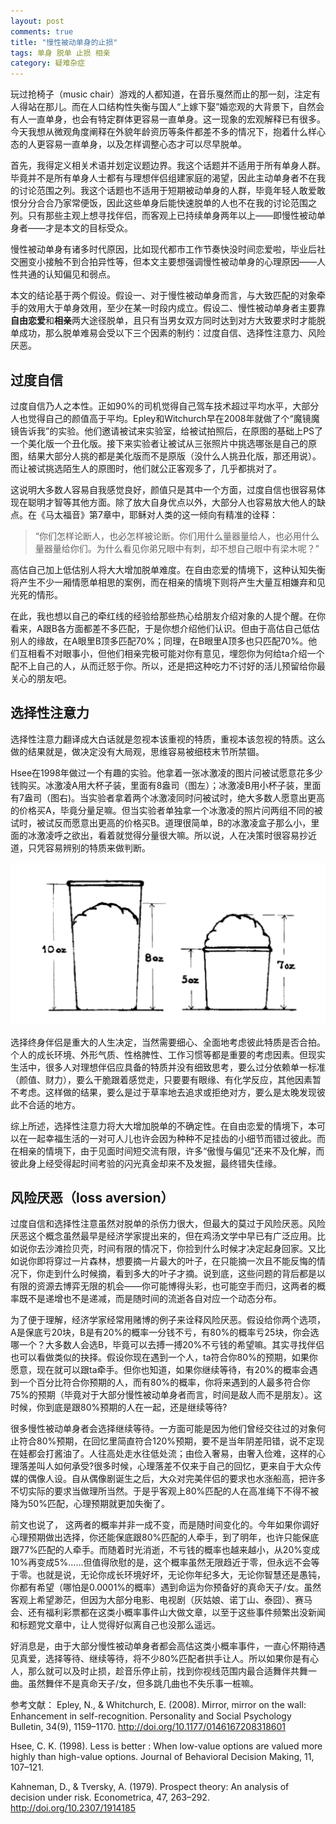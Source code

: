 ```yaml
---
layout: post
comments: true
title: "慢性被动单身的止损"
tags: 单身 脱单 止损 相亲 
category: 疑难杂症
---
```


玩过抢椅子（music chair）游戏的人都知道，在音乐戛然而止的那一刻，注定有人得站在那儿。而在人口结构性失衡与国人“上嫁下娶”婚恋观的大背景下，自然会有人一直单身，也会有特定群体更容易一直单身。这一现象的宏观解释已有很多。今天我想从微观角度阐释在外貌年龄资历等条件都差不多的情况下，抱着什么样心态的人更容易一直单身，以及怎样调整心态才可以尽早脱单。

首先，我得定义相关术语并划定议题边界。我这个话题并不适用于所有单身人群。毕竟并不是所有单身人士都有与理想伴侣组建家庭的渴望，因此主动单身者不在我的讨论范围之列。我这个话题也不适用于短期被动单身的人群，毕竟年轻人敢爱敢恨分分合合乃家常便饭，因此这些单身后能快速脱单的人也不在我的讨论范围之列。只有那些主观上想寻找伴侣，而客观上已持续单身两年以上——即慢性被动单身者——才是本文的目标受众。

慢性被动单身有诸多时代原因，比如现代都市工作节奏快没时间恋爱啦，毕业后社交圈变小接触不到合拍异性等，但本文主要想强调慢性被动单身的心理原因——人性共通的认知偏见和弱点。

本文的结论基于两个假设。假设一、对于慢性被动单身而言，与大致匹配的对象牵手的效用大于单身效用，至少在某一时段内成立。假设二、慢性被动单身者主要靠**自由恋爱**和**相亲**两大途径脱单，且只有当男女双方同时达到对方大致要求时才能脱单成功，那么脱单难易会受以下三个因素的制约：过度自信、选择性注意力、风险厌恶。

## 过度自信
过度自信乃人之本性。正如90%的司机觉得自己驾车技术超过平均水平，大部分人也觉得自己的颜值高于平均。Epley和Witchurch早在2008年就做了个“魔镜魔镜告诉我”的实验。他们邀请被试来实验室，给被试拍照后，在原图的基础上PS了一个美化版一个丑化版。接下来实验者让被试从三张照片中挑选哪张是自己的原图，结果大部分人挑的都是美化版而不是原版（没什么人挑丑化版，那还用说）。而让被试挑选陌生人的原图时，他们就公正客观多了，几乎都挑对了。

这说明大多数人容易自我感觉良好，颜值只是其中一个方面，过度自信也很容易体现在聪明才智等其他方面。除了放大自身优点以外，大部分人也容易放大他人的缺点。在《马太福音》第7章中，耶稣对人类的这一倾向有精准的诠释：
> “你们怎样论断人，也必怎样被论断。你们用什么量器量给人，也必用什么量器量给你们。为什么看见你弟兄眼中有刺，却不想自己眼中有梁木呢？”

高估自己加上低估别人将大大增加脱单难度。在自由恋爱的情境下，这种认知失衡将产生不少一厢情愿单相思的案例，而在相亲的情境下则将产生大量互相嫌弃和见光死的情形。

在此，我也想以自己的牵红线的经验给那些热心给朋友介绍对象的人提个醒。在你看来，A跟B各方面都差不多匹配，于是你想介绍他们认识。但由于高估自己低估别人的缘故，在A眼里B顶多匹配70%；同理，在B眼里A顶多也只匹配70%。他们互相看不对眼事小，但他们相亲完极可能对你有意见，埋怨你为何给ta介绍一个配不上自己的人，从而迁怒于你。所以，还是把这种吃力不讨好的活儿预留给你最关心的朋友吧。

## 选择性注意力
选择性注意力翻译成大白话就是忽视本该重视的特质，重视本该忽视的特质。这么做的结果就是，做决定没有大局观，思维容易被细枝末节所禁锢。

Hsee在1998年做过一个有趣的实验。他拿着一张冰激凌的图片问被试愿意花多少钱购买。冰激凌A用大杯子装，里面有8盎司（图左）；冰激凌B用小杯子装，里面有7盎司（图右)。当实验者拿着两个冰激凌同时问被试时，绝大多数人愿意出更高的价格买A，毕竟分量足嘛。但当实验者单独拿一个冰激凌的照片问两组不同的被试时，被试反而愿意出更高的价格买B。道理很简单，B的冰激凌盒子那么小，里面的冰激凌呼之欲出，看着就觉得分量很大嘛。所以说，人在决策时很容易抄近道，只凭容易辨别的特质来做判断。

![](/images/ice-cream.png)

选择终身伴侣是重大的人生决定，当然需要细心、全面地考虑彼此特质是否合拍。个人的成长环境、外形气质、性格脾性、工作习惯等都是重要的考虑因素。但现实生活中，很多人对理想伴侣应具备的特质并没有细致思考，要么过分依赖单一标准（颜值、财力），要么干脆跟着感觉走，只要要有眼缘、有化学反应，其他因素暂不考虑。这样做的结果，要么是过于草率地去追求或拒绝对方，要么是太晚发现彼此不合适的地方。

综上所述，选择性注意力将大大增加脱单的不确定性。在自由恋爱的情境下，本可以在一起幸福生活的一对可人儿也许会因为种种不足挂齿的小细节而错过彼此。而在相亲的情境下，由于见面时间短交流有限，许多“傲慢与偏见”还来不及化解，而彼此身上经受得起时间考验的闪光真金却来不及发掘，最终错失佳缘。

## 风险厌恶（loss aversion）
过度自信和选择性注意虽然对脱单的杀伤力很大，但最大的莫过于风险厌恶。风险厌恶这个概念虽然最早是经济学家提出来的，但在鸡汤文学中早已有广泛应用。比如说你去沙滩捡贝壳，时间有限的情况下，你捡到什么时候才决定起身回家。又比如说你即将穿过一片森林，想要摘一片最大的叶子，在只能摘一次且不能反悔的情况下，你走到什么时候摘，看到多大的叶子才摘。说到底，这些问题的背后都是以有限的资源去博弈无限的机会——你可能博得头彩，也可能空手而归，这两者的概率既不是递增也不是递减，而是随时间的流逝各自对应一个动态分布。

为了便于理解，经济学家经常用赌博的例子来诠释风险厌恶。假设给你两个选项，A是保底亏20块，B是有20%的概率一分钱不亏，有80%的概率亏25块，你会选哪一个？大多数人会选B，毕竟可以去搏一搏20%不亏钱的希望嘛。其实寻找伴侣也可以看做类似的抉择。假设你现在遇到一个人，ta符合你80%的预期，如果你愿意，现在就可以跟ta牵手。但你也知道，如果你继续等待，有20%的概率会遇到一个百分比符合你预期的人，而有80%的概率，你将来遇到的人最多符合你75%的预期（毕竟对于大部分慢性被动单身者而言，时间是敌人而不是朋友）。这时候，你到底是跟80%预期的人在一起，还是继续等待?

很多慢性被动单身者会选择继续等待。一方面可能是因为他们曾经交往过的对象何止符合80%预期，在回忆里简直符合120%预期，要不是当年阴差阳错，说不定现在娃都会打酱油了。人往高处走水往低处流；由俭入奢易，由奢入俭难，这样的心理落差叫人如何承受?很多时候，心理落差不仅来于自己的回忆，更来自于大众传媒的偶像人设。自从偶像剧诞生之后，大众对完美伴侣的要求也水涨船高，把许多不切实际的要求当做理所当然。于是乎客观上80%匹配的人在高准绳下不得不被降为50%匹配，心理预期就更加失衡了。

前文也说了， 这两者的概率并非一成不变，而是随时间变化的。今年如果你调好心理预期做出选择，你还能保底跟80%匹配的人牵手，到了明年，也许只能保底跟77%匹配的人牵手。而随着时光消逝，不亏钱的概率也越来越小，从20%变成10%再变成5%……但值得欣慰的是，这个概率虽然无限趋近于零，但永远不会等于零。也就是说，无论你成长环境好坏，无论你年纪多大，无论你智慧还是愚钝，你都有希望（哪怕是0.0001%的概率）遇到命运为你预备好的真命天子/女。虽然客观上希望渺茫，但因为大部分电影、电视剧（灰姑娘、诺丁山、泰囧）、赛马会、还有福利彩票都在这类小概率事件山大做文章，以至于这些事件频繁出没新闻和标题党文章中，让人觉得好似离自己也没那么遥远。

好消息是，由于大部分慢性被动单身者都会高估这类小概率事件，一直心怀期待遇见真爱，选择等待、继续等待，将不少80%匹配者拱手让人。所以如果你是有心人，那么就可以及时止损，趁音乐停止前，找到你视线范围内最合适舞伴共舞一曲。虽然舞伴不是真命天子/女，但多跳几曲也不失乐事一桩嘛。

参考文献：
Epley, N., & Whitchurch, E. (2008). Mirror, mirror on the wall: Enhancement in self-recognition. Personality and Social Psychology Bulletin, 34(9), 1159–1170. http://doi.org/10.1177/0146167208318601

Hsee, C. K. (1998). Less is better : When low-value options are valued more highly than high-value options. Journal of Behavioral Decision Making, 11, 107–121.

Kahneman, D., & Tversky, A. (1979). Prospect theory: An analysis of decision under risk. Econometrica, 47, 263–292. http://doi.org/10.2307/1914185
